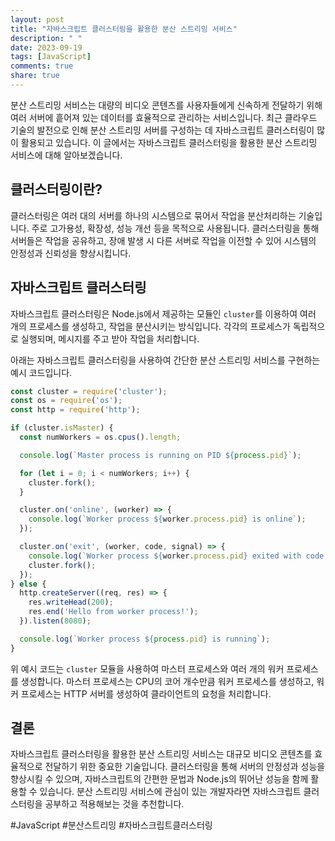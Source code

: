 ```yaml
---
layout: post
title: "자바스크립트 클러스터링을 활용한 분산 스트리밍 서비스"
description: " "
date: 2023-09-19
tags: [JavaScript]
comments: true
share: true
---
```


분산 스트리밍 서비스는 대량의 비디오 콘텐츠를 사용자들에게 신속하게 전달하기 위해 여러 서버에 흩어져 있는 데이터를 효율적으로 관리하는 서비스입니다. 최근 클라우드 기술의 발전으로 인해 분산 스트리밍 서버를 구성하는 데 자바스크립트 클러스터링이 많이 활용되고 있습니다. 이 글에서는 자바스크립트 클러스터링을 활용한 분산 스트리밍 서비스에 대해 알아보겠습니다.

## 클러스터링이란?
클러스터링은 여러 대의 서버를 하나의 시스템으로 묶어서 작업을 분산처리하는 기술입니다. 주로 고가용성, 확장성, 성능 개선 등을 목적으로 사용됩니다. 클러스터링을 통해 서버들은 작업을 공유하고, 장애 발생 시 다른 서버로 작업을 이전할 수 있어 시스템의 안정성과 신뢰성을 향상시킵니다.

## 자바스크립트 클러스터링
자바스크립트 클러스터링은 Node.js에서 제공하는 모듈인 `cluster`를 이용하여 여러 개의 프로세스를 생성하고, 작업을 분산시키는 방식입니다. 각각의 프로세스가 독립적으로 실행되며, 메시지를 주고 받아 작업을 처리합니다.

아래는 자바스크립트 클러스터링을 사용하여 간단한 분산 스트리밍 서비스를 구현하는 예시 코드입니다.

```javascript
const cluster = require('cluster');
const os = require('os');
const http = require('http');

if (cluster.isMaster) {
  const numWorkers = os.cpus().length;

  console.log(`Master process is running on PID ${process.pid}`);

  for (let i = 0; i < numWorkers; i++) {
    cluster.fork();
  }

  cluster.on('online', (worker) => {
    console.log(`Worker process ${worker.process.pid} is online`);
  });

  cluster.on('exit', (worker, code, signal) => {
    console.log(`Worker process ${worker.process.pid} exited with code ${code} and signal ${signal}`);
    cluster.fork();
  });
} else {
  http.createServer((req, res) => {
    res.writeHead(200);
    res.end('Hello from worker process!');
  }).listen(8080);

  console.log(`Worker process ${process.pid} is running`);
}
```

위 예시 코드는 `cluster` 모듈을 사용하여 마스터 프로세스와 여러 개의 워커 프로세스를 생성합니다. 마스터 프로세스는 CPU의 코어 개수만큼 워커 프로세스를 생성하고, 워커 프로세스는 HTTP 서버를 생성하여 클라이언트의 요청을 처리합니다.

## 결론
자바스크립트 클러스터링을 활용한 분산 스트리밍 서비스는 대규모 비디오 콘텐츠를 효율적으로 전달하기 위한 중요한 기술입니다. 클러스터링을 통해 서버의 안정성과 성능을 향상시킬 수 있으며, 자바스크립트의 간편한 문법과 Node.js의 뛰어난 성능을 함께 활용할 수 있습니다. 분산 스트리밍 서비스에 관심이 있는 개발자라면 자바스크립트 클러스터링을 공부하고 적용해보는 것을 추천합니다.

#JavaScript #분산스트리밍 #자바스크립트클러스터링